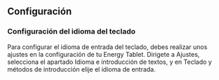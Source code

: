 ## Configuración

### Configuración del idioma del teclado

Para configurar el idioma de entrada del teclado, debes realizar unos ajustes en la configuración de tu Energy Tablet. Dirigete a Ajustes, selecciona el apartado Idioma e introducción de textos, y en Teclado y métodos de introducción elije el idioma de entrada.



